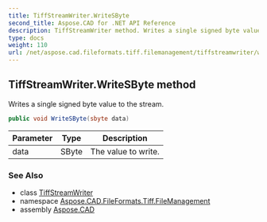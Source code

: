 ```yaml
---
title: TiffStreamWriter.WriteSByte
second_title: Aspose.CAD for .NET API Reference
description: TiffStreamWriter method. Writes a single signed byte value to the stream
type: docs
weight: 110
url: /net/aspose.cad.fileformats.tiff.filemanagement/tiffstreamwriter/writesbyte/
---
```

## TiffStreamWriter.WriteSByte method

Writes a single signed byte value to the stream.

```csharp
public void WriteSByte(sbyte data)
```

| Parameter | Type | Description |
| --- | --- | --- |
| data | SByte | The value to write. |

### See Also

* class [TiffStreamWriter](../)
* namespace [Aspose.CAD.FileFormats.Tiff.FileManagement](../../tiffstreamwriter/)
* assembly [Aspose.CAD](../../../)


